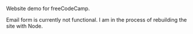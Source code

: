 Website demo for freeCodeCamp.

Email form is currently not functional. I am in the process of rebuilding the site with Node.